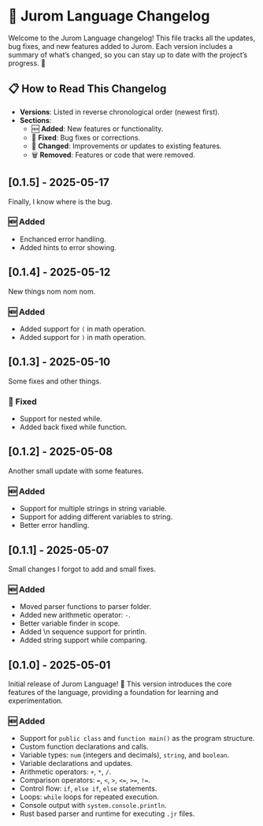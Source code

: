 # 📜 Jurom Language Changelog

Welcome to the Jurom Language changelog! This file tracks all the updates, bug fixes, and new features added to Jurom. Each version includes a summary of what’s changed, so you can stay up to date with the project’s progress. 🌟

## 📋 How to Read This Changelog
- **Versions**: Listed in reverse chronological order (newest first).
- **Sections**:
    - 🆕 **Added**: New features or functionality.
    - 🐛 **Fixed**: Bug fixes or corrections.
    - 🔧 **Changed**: Improvements or updates to existing features.
    - 🗑️ **Removed**: Features or code that were removed.

## [0.1.5] - 2025-05-17
Finally, I know where is the bug.

### 🆕 Added
- Enchanced error handling.
- Added hints to error showing.

## [0.1.4] - 2025-05-12
New things nom nom nom.

### 🆕 Added
- Added support for `(` in math operation.
- Added support for `)` in math operation.

## [0.1.3] - 2025-05-10
Some fixes and other things.

### 🐛 Fixed
- Support for nested while.
- Added back fixed while function.

## [0.1.2] - 2025-05-08
Another small update with some features.

### 🆕 Added
- Support for multiple strings in string variable.
- Support for adding different variables to string. 
- Better error handling.

## [0.1.1] - 2025-05-07
Small changes I forgot to add and small fixes.

### 🆕 Added
- Moved parser functions to parser folder.
- Added new arithmetic operator: `-`.
- Better variable finder in scope.
- Added \n sequence support for println.
- Added string support while comparing.

## [0.1.0] - 2025-05-01
Initial release of Jurom Language! 🎉 This version introduces the core features of the language, providing a foundation for learning and experimentation.

### 🆕 Added
- Support for `public class` and `function main()` as the program structure.
- Custom function declarations and calls.
- Variable types: `num` (integers and decimals), `string`, and `boolean`.
- Variable declarations and updates.
- Arithmetic operators: `+`, `*`, `/`.
- Comparison operators: `=`, `<`, `>`, `<=`, `>=`, `!=`.
- Control flow: `if`, `else if`, `else` statements.
- Loops: `while` loops for repeated execution.
- Console output with `system.console.println`.
- Rust based parser and runtime for executing `.jr` files.
